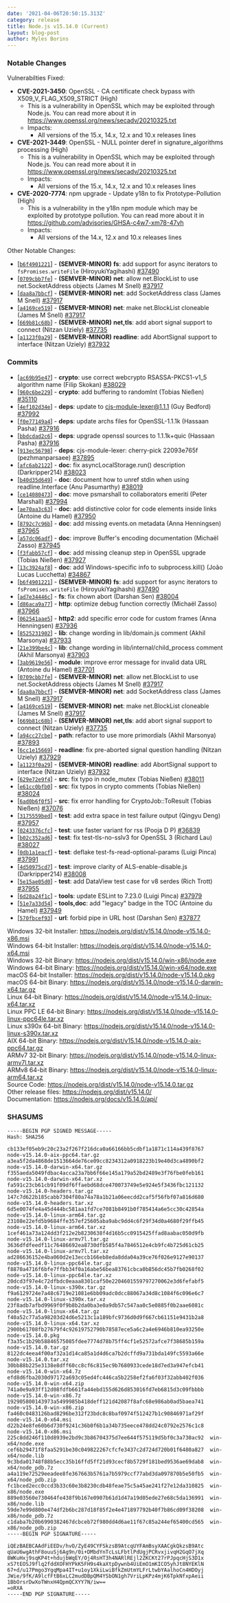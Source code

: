 ```yaml
---
date: '2021-04-06T20:50:15.313Z'
category: release
title: Node.js v15.14.0 (Current)
layout: blog-post
author: Myles Borins
---
```


### Notable Changes

Vulnerabilties Fixed:

- **CVE-2021-3450**: OpenSSL - CA certificate check bypass with X509_V_FLAG_X509_STRICT (High)
  - This is a vulnerability in OpenSSL which may be exploited through Node.js. You can read more about it in https://www.openssl.org/news/secadv/20210325.txt
  - Impacts:
    - All versions of the 15.x, 14.x, 12.x and 10.x releases lines
- **CVE-2021-3449**: OpenSSL - NULL pointer deref in signature_algorithms processing (High)
  - This is a vulnerability in OpenSSL which may be exploited through Node.js. You can read more about it in https://www.openssl.org/news/secadv/20210325.txt
  - Impacts:
    - All versions of the 15.x, 14.x, 12.x and 10.x releases lines
- **CVE-2020-7774**: npm upgrade - Update y18n to fix Prototype-Pollution (High)
  - This is a vulnerability in the y18n npm module which may be exploited by prototype pollution. You can read more about it in https://github.com/advisories/GHSA-c4w7-xm78-47vh
  - Impacts:
    - All versions of the 14.x, 12.x and 10.x releases lines

Other Notable Changes:

- [[`b6f4901221`](https://github.com/nodejs/node/commit/b6f4901221)] - **(SEMVER-MINOR)** **fs**: add support for async iterators to `fsPromises.writeFile` (HiroyukiYagihashi) [#37490](https://github.com/nodejs/node/pull/37490)
- [[`0709cbb7fe`](https://github.com/nodejs/node/commit/0709cbb7fe)] - **(SEMVER-MINOR)** **net**: allow net.BlockList to use net.SocketAddress objects (James M Snell) [#37917](https://github.com/nodejs/node/pull/37917)
- [[`daa8a7bbcf`](https://github.com/nodejs/node/commit/daa8a7bbcf)] - **(SEMVER-MINOR)** **net**: add SocketAddress class (James M Snell) [#37917](https://github.com/nodejs/node/pull/37917)
- [[`a4169ce519`](https://github.com/nodejs/node/commit/a4169ce519)] - **(SEMVER-MINOR)** **net**: make net.BlockList cloneable (James M Snell) [#37917](https://github.com/nodejs/node/pull/37917)
- [[`669b81c68b`](https://github.com/nodejs/node/commit/669b81c68b)] - **(SEMVER-MINOR)** **net,tls**: add abort signal support to connect (Nitzan Uziely) [#37735](https://github.com/nodejs/node/pull/37735)
- [[`a1123f0a29`](https://github.com/nodejs/node/commit/a1123f0a29)] - **(SEMVER-MINOR)** **readline**: add AbortSignal support to interface (Nitzan Uziely) [#37932](https://github.com/nodejs/node/pull/37932)

### Commits

- [[`ac69b95e47`](https://github.com/nodejs/node/commit/ac69b95e47)] - **crypto**: use correct webcrypto RSASSA-PKCS1-v1_5 algorithm name (Filip Skokan) [#38029](https://github.com/nodejs/node/pull/38029)
- [[`960c6be229`](https://github.com/nodejs/node/commit/960c6be229)] - **crypto**: add buffering to randomInt (Tobias Nießen) [#35110](https://github.com/nodejs/node/pull/35110)
- [[`4ef102d34e`](https://github.com/nodejs/node/commit/4ef102d34e)] - **deps**: update to cjs-module-lexer@1.1.1 (Guy Bedford) [#37992](https://github.com/nodejs/node/pull/37992)
- [[`f0e77149a4`](https://github.com/nodejs/node/commit/f0e77149a4)] - **deps**: update archs files for OpenSSL-1.1.1k (Hassaan Pasha) [#37916](https://github.com/nodejs/node/pull/37916)
- [[`bbdcdad2c6`](https://github.com/nodejs/node/commit/bbdcdad2c6)] - **deps**: upgrade openssl sources to 1.1.1k+quic (Hassaan Pasha) [#37916](https://github.com/nodejs/node/pull/37916)
- [[`913ec56798`](https://github.com/nodejs/node/commit/913ec56798)] - **deps**: cjs-module-lexer: cherry-pick 22093e765f (pezhmanparsaee) [#37895](https://github.com/nodejs/node/pull/37895)
- [[`afc6ab2122`](https://github.com/nodejs/node/commit/afc6ab2122)] - **doc**: fix asyncLocalStorage.run() description (Darkripper214) [#38023](https://github.com/nodejs/node/pull/38023)
- [[`b40d35d649`](https://github.com/nodejs/node/commit/b40d35d649)] - **doc**: document how to unref stdin when using readline.Interface (Anu Pasumarthy) [#38019](https://github.com/nodejs/node/pull/38019)
- [[`ce14080473`](https://github.com/nodejs/node/commit/ce14080473)] - **doc**: move psmarshall to collaborators emeriti (Peter Marshall) [#37994](https://github.com/nodejs/node/pull/37994)
- [[`ae70aa3c63`](https://github.com/nodejs/node/commit/ae70aa3c63)] - **doc**: add distinctive color for code elements inside links (Antoine du Hamel) [#37950](https://github.com/nodejs/node/pull/37950)
- [[`8792c7c96b`](https://github.com/nodejs/node/commit/8792c7c96b)] - **doc**: add missing events.on metadata (Anna Henningsen) [#37965](https://github.com/nodejs/node/pull/37965)
- [[`a57dc06adf`](https://github.com/nodejs/node/commit/a57dc06adf)] - **doc**: improve Buffer's encoding documentation (Michaël Zasso) [#37945](https://github.com/nodejs/node/pull/37945)
- [[`f3fabb57cf`](https://github.com/nodejs/node/commit/f3fabb57cf)] - **doc**: add missing cleanup step in OpenSSL upgrade (Tobias Nießen) [#37927](https://github.com/nodejs/node/pull/37927)
- [[`13c3924af8`](https://github.com/nodejs/node/commit/13c3924af8)] - **doc**: add Windows-specific info to subprocess.kill() (João Lucas Lucchetta) [#34867](https://github.com/nodejs/node/pull/34867)
- [[`b6f4901221`](https://github.com/nodejs/node/commit/b6f4901221)] - **(SEMVER-MINOR)** **fs**: add support for async iterators to `fsPromises.writeFile` (HiroyukiYagihashi) [#37490](https://github.com/nodejs/node/pull/37490)
- [[`ad7e34446c`](https://github.com/nodejs/node/commit/ad7e34446c)] - **fs**: fix chown abort (Darshan Sen) [#38004](https://github.com/nodejs/node/pull/38004)
- [[`d86aca9a77`](https://github.com/nodejs/node/commit/d86aca9a77)] - **http**: optimize debug function correctly (Michaël Zasso) [#37966](https://github.com/nodejs/node/pull/37966)
- [[`062541aae5`](https://github.com/nodejs/node/commit/062541aae5)] - **http2**: add specific error code for custom frames (Anna Henningsen) [#37936](https://github.com/nodejs/node/pull/37936)
- [[`8525231902`](https://github.com/nodejs/node/commit/8525231902)] - **lib**: change wording in lib/domain.js comment (Akhil Marsonya) [#37933](https://github.com/nodejs/node/pull/37933)
- [[`21e399be4c`](https://github.com/nodejs/node/commit/21e399be4c)] - **lib**: change wording in lib/internal/child_process comment (Akhil Marsonya) [#37903](https://github.com/nodejs/node/pull/37903)
- [[`3ab9619e56`](https://github.com/nodejs/node/commit/3ab9619e56)] - **module**: improve error message for invalid data URL (Antoine du Hamel) [#37701](https://github.com/nodejs/node/pull/37701)
- [[`0709cbb7fe`](https://github.com/nodejs/node/commit/0709cbb7fe)] - **(SEMVER-MINOR)** **net**: allow net.BlockList to use net.SocketAddress objects (James M Snell) [#37917](https://github.com/nodejs/node/pull/37917)
- [[`daa8a7bbcf`](https://github.com/nodejs/node/commit/daa8a7bbcf)] - **(SEMVER-MINOR)** **net**: add SocketAddress class (James M Snell) [#37917](https://github.com/nodejs/node/pull/37917)
- [[`a4169ce519`](https://github.com/nodejs/node/commit/a4169ce519)] - **(SEMVER-MINOR)** **net**: make net.BlockList cloneable (James M Snell) [#37917](https://github.com/nodejs/node/pull/37917)
- [[`669b81c68b`](https://github.com/nodejs/node/commit/669b81c68b)] - **(SEMVER-MINOR)** **net,tls**: add abort signal support to connect (Nitzan Uziely) [#37735](https://github.com/nodejs/node/pull/37735)
- [[`a94cc27cbe`](https://github.com/nodejs/node/commit/a94cc27cbe)] - **path**: refactor to use more primordials (Akhil Marsonya) [#37893](https://github.com/nodejs/node/pull/37893)
- [[`6cc1e15669`](https://github.com/nodejs/node/commit/6cc1e15669)] - **readline**: fix pre-aborted signal question handling (Nitzan Uziely) [#37929](https://github.com/nodejs/node/pull/37929)
- [[`a1123f0a29`](https://github.com/nodejs/node/commit/a1123f0a29)] - **(SEMVER-MINOR)** **readline**: add AbortSignal support to interface (Nitzan Uziely) [#37932](https://github.com/nodejs/node/pull/37932)
- [[`629e72e9f4`](https://github.com/nodejs/node/commit/629e72e9f4)] - **src**: fix typo in node_mutex (Tobias Nießen) [#38011](https://github.com/nodejs/node/pull/38011)
- [[`e61cc0bfb0`](https://github.com/nodejs/node/commit/e61cc0bfb0)] - **src**: fix typos in crypto comments (Tobias Nießen) [#38024](https://github.com/nodejs/node/pull/38024)
- [[`6ad0b6f0f5`](https://github.com/nodejs/node/commit/6ad0b6f0f5)] - **src**: fix error handling for CryptoJob::ToResult (Tobias Nießen) [#37076](https://github.com/nodejs/node/pull/37076)
- [[`3175559bed`](https://github.com/nodejs/node/commit/3175559bed)] - **test**: add extra space in test failure output (Qingyu Deng) [#37957](https://github.com/nodejs/node/pull/37957)
- [[`0243376cfc`](https://github.com/nodejs/node/commit/0243376cfc)] - **test**: use faster variant for rss (Pooja D P) [#36839](https://github.com/nodejs/node/pull/36839)
- [[`b02c352ad6`](https://github.com/nodejs/node/commit/b02c352ad6)] - **test**: fix test-tls-no-sslv3 for OpenSSL 3 (Richard Lau) [#38027](https://github.com/nodejs/node/pull/38027)
- [[`0db1a1eacf`](https://github.com/nodejs/node/commit/0db1a1eacf)] - **test**: deflake test-fs-read-optional-params (Luigi Pinca) [#37991](https://github.com/nodejs/node/pull/37991)
- [[`4d50975cd7`](https://github.com/nodejs/node/commit/4d50975cd7)] - **test**: improve clarity of ALS-enable-disable.js (Darkripper214) [#38008](https://github.com/nodejs/node/pull/38008)
- [[`5e15ae05d0`](https://github.com/nodejs/node/commit/5e15ae05d0)] - **test**: add DataView test case for v8 serdes (Rich Trott) [#37955](https://github.com/nodejs/node/pull/37955)
- [[`6d28a24f1c`](https://github.com/nodejs/node/commit/6d28a24f1c)] - **tools**: update ESLint to 7.23.0 (Luigi Pinca) [#37979](https://github.com/nodejs/node/pull/37979)
- [[`51e7a33d54`](https://github.com/nodejs/node/commit/51e7a33d54)] - **tools,doc**: add "legacy" badge in the TOC (Antoine du Hamel) [#37949](https://github.com/nodejs/node/pull/37949)
- [[`570fbcef93`](https://github.com/nodejs/node/commit/570fbcef93)] - **url**: forbid pipe in URL host (Darshan Sen) [#37877](https://github.com/nodejs/node/pull/37877)

Windows 32-bit Installer: https://nodejs.org/dist/v15.14.0/node-v15.14.0-x86.msi \
Windows 64-bit Installer: https://nodejs.org/dist/v15.14.0/node-v15.14.0-x64.msi \
Windows 32-bit Binary: https://nodejs.org/dist/v15.14.0/win-x86/node.exe \
Windows 64-bit Binary: https://nodejs.org/dist/v15.14.0/win-x64/node.exe \
macOS 64-bit Installer: https://nodejs.org/dist/v15.14.0/node-v15.14.0.pkg \
macOS 64-bit Binary: https://nodejs.org/dist/v15.14.0/node-v15.14.0-darwin-x64.tar.gz \
Linux 64-bit Binary: https://nodejs.org/dist/v15.14.0/node-v15.14.0-linux-x64.tar.xz \
Linux PPC LE 64-bit Binary: https://nodejs.org/dist/v15.14.0/node-v15.14.0-linux-ppc64le.tar.xz \
Linux s390x 64-bit Binary: https://nodejs.org/dist/v15.14.0/node-v15.14.0-linux-s390x.tar.xz \
AIX 64-bit Binary: https://nodejs.org/dist/v15.14.0/node-v15.14.0-aix-ppc64.tar.gz \
ARMv7 32-bit Binary: https://nodejs.org/dist/v15.14.0/node-v15.14.0-linux-armv7l.tar.xz \
ARMv8 64-bit Binary: https://nodejs.org/dist/v15.14.0/node-v15.14.0-linux-arm64.tar.xz \
Source Code: https://nodejs.org/dist/v15.14.0/node-v15.14.0.tar.gz \
Other release files: https://nodejs.org/dist/v15.14.0/ \
Documentation: https://nodejs.org/docs/v15.14.0/api/

### SHASUMS

```
-----BEGIN PGP SIGNED MESSAGE-----
Hash: SHA256

cb133ef05eb9c20c23a2f267f216dca0a66166bb5cdbf1a1871c114a439f8767  node-v15.14.0-aix-ppc64.tar.gz
a3ea5f2da4868de1513664de76ce09cc8234312a0918223b19e40d3ca4890bf2  node-v15.14.0-darwin-x64.tar.gz
f355aeda5049fdbac4acca23a7bb6f66e145a179a52bd2489e3f76fbe0feb161  node-v15.14.0-darwin-x64.tar.xz
fa591c23cb61cb91f09df6ffaebd68dce470073749e5e924e5f3436fbc121132  node-v15.14.0-headers.tar.gz
147c7d622b185cabb7304f80a74a78a1b21a06eecdd2caf5f56fbf07a816d680  node-v15.14.0-headers.tar.xz
6d5e0074fe4a45d444bc581aa1fd7ce7081b8491b0f785414a6e5cc30c42854a  node-v15.14.0-linux-arm64.tar.gz
23108e22efd5b9684ffe357ef25605aba9abc9dd4c6f29f34d0a4680f29ffb45  node-v15.14.0-linux-arm64.tar.xz
1cef461a73a124dd3f212e2b8230638f4d16b5cc0915425ffad8aabac050d9fb  node-v15.14.0-linux-armv7l.tar.gz
3636dfdfeedf11c76486692ea8730dfb585f4a7846512e4cb9fc4b725d61cb25  node-v15.14.0-linux-armv7l.tar.xz
ad286636152e4ba060d2e13eccb166eb8eda8dda04a39ce76f026e9127e90137  node-v15.14.0-linux-ppc64le.tar.gz
f8870a4716f6bfe7ffbb34f0a16abe56bea83761cbca0b856dc45b7fb0268f02  node-v15.14.0-linux-ppc64le.tar.xz
20dcd3f97e4c72dfbdc0eaaa8301caf50e2204601559797270062e3d6fefabf5  node-v15.14.0-linux-s390x.tar.gz
f9a6129724e7a48c6719e21081e6bb09adc0dcc88067a34d8c1084f6c096e6c7  node-v15.14.0-linux-s390x.tar.xz
23f8adb7afbd9969f0f9b8b2da0ba3e0a9db57c547aa0c5e0885f0b2aae6081c  node-v15.14.0-linux-x64.tar.gz
f40a52c77a5a98203d24d6e5213c1a189bfc9736d0d9f667cb61151e9431b2a8  node-v15.14.0-linux-x64.tar.xz
2900b61708fb27679f4c92619752790b78587ece5a6c2a4e6946b810ea93250e  node-v15.14.0.pkg
f3a35c1b29b58846575085fdee7774d78b75ff4cf1e52572afce7f38685b159a  node-v15.14.0.tar.gz
8122dc4eea4f00af32a1d14ca85a1d4d6ca7b2dcffd9a731bda149fc5593a66e  node-v15.14.0.tar.xz
30bb88b225e3138e8dff60cc8cf6c815ec9b7680933cede18d7ed3a947efcb41  node-v15.14.0-win-x64.7z
efd8d6fba2030d97172a693c05ed4fc446ca5b2258ef2fa6f03f32abb402f036  node-v15.14.0-win-x64.zip
741a0e9a93ff12d08fdfb661fa44ebd155d626d853016fd7eb6815d3c09fbbbb  node-v15.14.0-win-x86.7z
192905800143973a5499985b418deff121d42087f8afc68e986ab0ad5baea741  node-v15.14.0-win-x86.zip
fa460c0483126bad8296be312f23bdc8c8baf0974f512427b1c90846971af29f  node-v15.14.0-x64.msi
d22b24e8fe60b6d730f9241c36b0f6b1a34b735eece478dd24c0792e2576c1c8  node-v15.14.0-x86.msi
225c8dd246f110d8939e2bd9c3b86704375d7ee644f575119d5bf0c3a730ac92  win-x64/node.exe
cef6b29471f8faa5291be30c049822267cfcfe3437c2d724d720b01f6480a827  win-x64/node.lib
9c3bda01748f88b5ecc35b16ffd5ff21d93cecf8b5729f181bed9536ae69dab8  win-x64/node_pdb.7z
a4a119e72529eeadee8fe367663b5761a7b5979ccf77abd3da097870b5e50fb5  win-x64/node_pdb.zip
fc1bced2ecc0ccd3b33c60e3b8230cdb48feae75c5a45ae241f27e12da310825  win-x86/node.exe
889e03560e730464fe438f9b167e0907b61d1d47a19d05ede27e68c5da136991  win-x86/node.lib
59de7e99d800e474df2b6bc287d18f85f2e4e471897792b40f7b86cd09f38208  win-x86/node_pdb.7z
c1daba7b20b6990382467dcbceb72f980dd4d6ae11f67c85a244ef65400cd565  win-x86/node_pdb.zip
-----BEGIN PGP SIGNATURE-----

iQEzBAEBCAAdFiEEDv/hvO/ZyE49CYFSkzsB9AtcqUYFAmBsyXAACgkQkzsB9Atc
qUaU6wgAthF8ouuSj6Ag9n/0i+DMbdYnTcLsLFbtlPdUgjPCRvxjivqH2GqO7jXq
8WKuHxj9sqKP4t+hdujbWqEY/Oj4RsHT3h4NARlREjl2ZKCKt27rPJpqcHjS3D1x
xS7tEOSJ9flq2fddXOFHYPkK5FH9s4kaXtpDywnb4UiEmO1mKICO5yhJt8NYEKlN
67+d/u17Pmgo3YgqMpa4IT+u1oy1XkiLwiBfkZmUtmYLFrLtwbYAalhoCn4HDOyj
JWie/9fK/A9lcfFtB6xLC2mudDBpQM4YSbON1gh7VriLpKPz4mjK6TpkNfxpAeii
1BbOrsrDwXoTWnxH4QpmQCXYY7N/iw==
=oRXA
-----END PGP SIGNATURE-----

```
